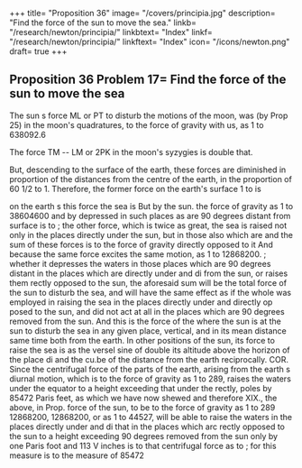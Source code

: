 +++
title= "Proposition 36"
image= "/covers/principia.jpg"
description= "Find the force of the sun to move the sea."
linkb= "/research/newton/principia/"
linkbtext= "Index"
linkf= "/research/newton/principia/"
linkftext= "Index"
icon= "/icons/newton.png"
draft= true
+++

## Proposition 36 Problem 17= Find the force of the sun to move the sea

The sun s force ML or PT to disturb the motions of the moon, was (by Prop 25) in the moon's quadratures, to the force of gravity with us, as 1 to 638092.6

The force TM -- LM or 2PK in the moon's syzygies is double that. 

But, descending to the surface of the earth, these forces are diminished in proportion of the distances from the centre of the earth, in the proportion of 60 1/2 to 1. Therefore, the former force on the earth's surface 1 to
is

on the earth
s
this force the sea is
But by
the sun.
the force of gravity as 1 to 38604600 and by
depressed in such places as are 90 degrees distant from
surface
is to
;
the other force, which
is
twice as great, the sea
is
raised
not only in the places directly under the sun, but in those also which are
and the sum of these forces is to the force of gravity
directly opposed to it
And because the same force excites the same motion,
as 1 to 12868200.
;
whether
it
depresses the waters in those places which are 90 degrees distant
in the places which are directly under and di
from the sun, or raises them
rectly opposed to the sun, the aforesaid sum will be the total force of the
sun to disturb the sea, and will have the same effect as if the whole was
employed in raising the sea in the places directly under and directly op
posed to the sun, and did not act at all in the places which are 90 degrees
removed from the sun.
And
this is the force of the
where the sun
is
at the
sun to disturb the sea in any given place,
vertical, and in its mean distance
same time both
from the earth.
In other positions of the sun, its force to raise the sea is
as the versel sine of double its altitude above the horizon of the place di
and the cu.be of the distance from the earth reciprocally.
COR. Since the centrifugal force of the parts of the earth, arising from
the earth s diurnal motion, which is to the force of gravity as 1 to 289,
raises the waters under the equator to a height exceeding that under the
rectly,
poles by
85472 Paris
feet, as
which we have now shewed
and therefore
XIX., the
above, in Prop.
force of the sun,
to be to the force of gravity as 1 to
289
12868200,
12868200, or as 1 to
44527, will be able to raise the waters in the places directly under and di
that in the places which arc
rectly opposed to the sun to a height exceeding
90 degrees removed from the sun only by one Paris foot and 113 V inches
is
to that centrifugal force as
to
;
for this
measure
is to
the measure of
85472

